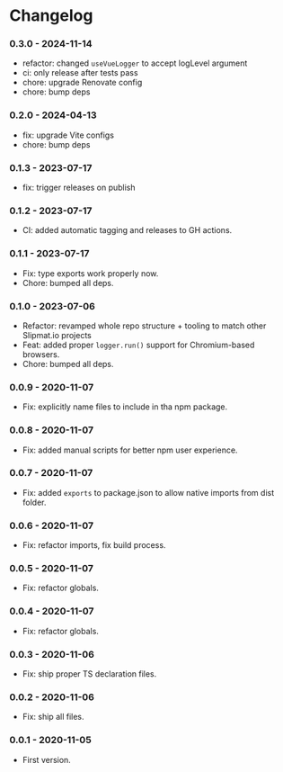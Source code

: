# Changelog

### 0.3.0 - 2024-11-14

- refactor: changed `useVueLogger` to accept logLevel argument
- ci: only release after tests pass
- chore: upgrade Renovate config
- chore: bump deps

### 0.2.0 - 2024-04-13

- fix: upgrade Vite configs
- chore: bump deps

### 0.1.3 - 2023-07-17

- fix: trigger releases on publish

### 0.1.2 - 2023-07-17

- CI: added automatic tagging and releases to GH actions.

### 0.1.1 - 2023-07-17

- Fix: type exports work properly now.
- Chore: bumped all deps.

### 0.1.0 - 2023-07-06

- Refactor: revamped whole repo structure + tooling to match other Slipmat.io projects
- Feat: added proper `logger.run()` support for Chromium-based browsers.
- Chore: bumped all deps.

### 0.0.9 - 2020-11-07

- Fix: explicitly name files to include in tha npm package.

### 0.0.8 - 2020-11-07

- Fix: added manual scripts for better npm user experience.

### 0.0.7 - 2020-11-07

- Fix: added `exports` to package.json to allow native imports from dist folder.

### 0.0.6 - 2020-11-07

- Fix: refactor imports, fix build process.

### 0.0.5 - 2020-11-07

- Fix: refactor globals.

### 0.0.4 - 2020-11-07

- Fix: refactor globals.

### 0.0.3 - 2020-11-06

- Fix: ship proper TS declaration files.

### 0.0.2 - 2020-11-06

- Fix: ship all files.

### 0.0.1 - 2020-11-05

- First version.
